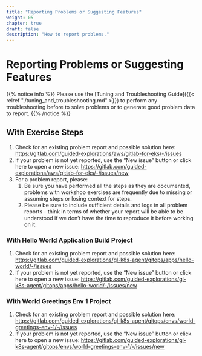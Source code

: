 ```yaml
---
title: "Reporting Problems or Suggesting Features"
weight: 05
chapter: true
draft: false
description: "How to report problems."
---
```


# Reporting Problems or Suggesting Features

{{% notice info %}}
Please use the  [Tuning and Troubleshooting Guide]({{< relref "./tuning_and_troubleshooting.md" >}}) to perform any troubleshooting before to solve problems or to generate good problem data to report.
{{% /notice %}}

## With Exercise Steps

1. Check for an existing problem report and possible solution here: https://gitlab.com/guided-explorations/aws/gitlab-for-eks/-/issues
2. If your problem is not yet reported, use the “New issue” button or click here to open a new issue: https://gitlab.com/guided-explorations/aws/gitlab-for-eks/-/issues/new
3. For a problem report, please:
   1. Be sure you have performed all the steps as they are documented, problems with workshop exercises are frequently due to missing or assuming steps or losing context for steps.
   2. Please be sure to include sufficient details and logs in all problem reports - think in terms of whether your report will be able to be understood if we don’t have the time to reproduce it before working on it.

### With Hello World Application Build Project

1. Check for an existing problem report and possible solution here: https://gitlab.com/guided-explorations/gl-k8s-agent/gitops/apps/hello-world/-/issues
2. If your problem is not yet reported, use the “New issue” button or click here to open a new issue: https://gitlab.com/guided-explorations/gl-k8s-agent/gitops/apps/hello-world/-/issues/new

### With World Greetings Env 1 Project

1. Check for an existing problem report and possible solution here: https://gitlab.com/guided-explorations/gl-k8s-agent/gitops/envs/world-greetings-env-1/-/issues
2. If your problem is not yet reported, use the “New issue” button or click here to open a new issue: https://gitlab.com/guided-explorations/gl-k8s-agent/gitops/envs/world-greetings-env-1/-/issues/new
